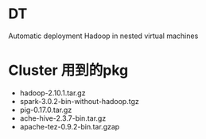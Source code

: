 # DT
Automatic deployment Hadoop in nested virtual machines
# Cluster 用到的pkg
* hadoop-2.10.1.tar.gz
* spark-3.0.2-bin-without-hadoop.tgz
* pig-0.17.0.tar.gz
* ache-hive-2.3.7-bin.tar.gz
* apache-tez-0.9.2-bin.tar.gzap

